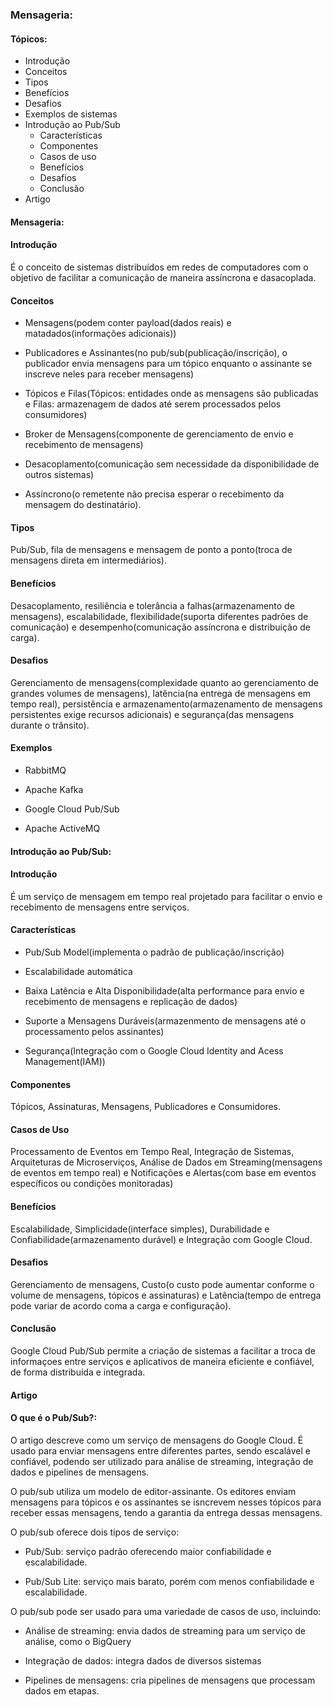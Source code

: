 ### Mensageria:

#### Tópicos:
- Introdução
- Conceitos
- Tipos
- Benefícios
- Desafios
- Exemplos de sistemas
- Introdução ao Pub/Sub
    - Características
    - Componentes
    - Casos de uso
    - Benefícios
    - Desafios
    - Conclusão
- Artigo

#### Mensageria:
#### Introdução
É o conceito de sistemas distribuídos em redes de computadores com o objetivo de facilitar a comunicação de maneira assíncrona e dasacoplada.

#### Conceitos
- Mensagens(podem conter payload(dados reais) e matadados(informações adicionais))

- Publicadores e Assinantes(no pub/sub(publicação/inscrição), o publicador envia mensagens para um tópico enquanto o assinante se inscreve neles para receber mensagens)

- Tópicos e Filas(Tópicos: entidades onde as mensagens são publicadas e Filas: armazenagem de dados até serem processados pelos consumidores)

- Broker de Mensagens(componente de gerenciamento de envio e recebimento de mensagens)

- Desacoplamento(comunicação sem necessidade da disponibilidade de outros sistemas)

- Assíncrono(o remetente não precisa esperar o recebimento da mensagem do destinatário).

#### Tipos
Pub/Sub, fila de mensagens e mensagem de ponto a ponto(troca de mensagens direta em intermediários).

#### Benefícios
Desacoplamento, resiliência e tolerância a falhas(armazenamento de mensagens), escalabilidade, flexibilidade(suporta diferentes padrões de comunicação)  e desempenho(comunicação assíncrona e distribuição de carga).

#### Desafios
Gerenciamento de mensagens(complexidade quanto ao gerenciamento de grandes volumes de mensagens), latência(na entrega de mensagens em tempo real), persistência e armazenamento(armazenamento de mensagens persistentes exige recursos adicionais) e segurança(das mensagens durante o trânsito).

#### Exemplos
- RabbitMQ

- Apache Kafka

- Google Cloud Pub/Sub

- Apache ActiveMQ

#### Introdução ao Pub/Sub:
#### Introdução
É um serviço de mensagem em tempo real projetado para facilitar o envio e recebimento de mensagens entre serviços.

#### Características
- Pub/Sub Model(implementa o padrão de publicação/inscrição)

- Escalabilidade automática

- Baixa Latência e Alta Disponibilidade(alta performance para envio e recebimento de mensagens e replicação de dados)

- Suporte a Mensagens Duráveis(armazenmento de mensagens até o processamento pelos assinantes)

- Segurança(Integração com o Google Cloud Identity and Acess Management(IAM))

#### Componentes
Tópicos, Assinaturas, Mensagens, Publicadores e Consumidores.

#### Casos de Uso
Processamento de Eventos em Tempo Real, Integração de Sistemas, Arquiteturas de Microserviços, Análise de Dados em Streaming(mensagens de eventos em tempo real) e Notificações e Alertas(com base em eventos específicos ou condições monitoradas)

#### Benefícios
Escalabilidade, Simplicidade(interface simples), Durabilidade e Confiabilidade(armazenamento durável) e Integração com Google Cloud.

#### Desafios
Gerenciamento de mensagens, Custo(o custo pode aumentar conforme o volume de mensagens, tópicos e assinaturas) e Latência(tempo de entrega pode variar de acordo coma a carga e configuração).

#### Conclusão
Google Cloud Pub/Sub permite a criação de sistemas a facilitar a troca de informaçoes entre serviços e aplicativos de maneira eficiente e confiável, de forma distribuída e integrada.

#### Artigo
#### O que é o Pub/Sub?:
O artigo descreve como um serviço de mensagens do Google Cloud. É usado para enviar mensagens entre diferentes partes, sendo escalável e confiável, podendo ser utilizado para análise de streaming, integração de dados e pipelines de mensagens.

O pub/sub utiliza um modelo de editor-assinante. Os editores enviam mensagens para tópicos e os assinantes se isncrevem nesses tópicos para receber essas mensagens, tendo a garantia da entrega dessas mensagens.

O pub/sub oferece dois tipos de serviço:

- Pub/Sub: serviço padrão oferecendo maior confiabilidade e escalabilidade.

- Pub/Sub Lite: serviço mais barato, porém com menos confiabilidade e escalabilidade.

O pub/sub pode ser usado para uma variedade de casos de uso, incluindo:

- Análise de streaming: envia dados de streaming para um serviço de análise, como o BigQuery

- Integração de dados: integra dados de diversos sistemas

- Pipelines de mensagens: cria pipelines de mensagens que processam dados em etapas.